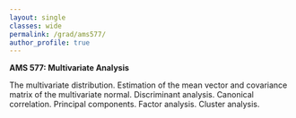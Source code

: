 ```yaml
---
layout: single
classes: wide
permalink: /grad/ams577/
author_profile: true
---
```


**AMS 577: Multivariate Analysis**

The multivariate distribution. Estimation of the mean vector and covariance matrix of the multivariate normal. Discriminant analysis. Canonical correlation. Principal components. Factor analysis. Cluster analysis.

<!---
Required Textbook: *Probability Essentials* by Jean Jacod and Philip Protter, 2nd edition, 2004, Springer

Supplementary Textbooks:
1. *A Probability Path* by Sidney I. Resnick, 2005, Birkhäuser
2. *Probability: Theory and Examples* by Rick Durrett, 5th edition, 2019, Cambridge University Press
3. *Probability and Measure* by Patrick Billingsley, 3rd edition, 1995, Wiley
4. *A Course in Probability Theory* by Kai Lai Chung, 3rd edition, 2000, Academic Press
-->
